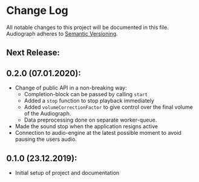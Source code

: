 # Change Log
All notable changes to this project will be documented in this file.
Audiograph adheres to [Semantic Versioning](http://semver.org/).

## Next Release:

## 0.2.0 (07.01.2020):
- Change of public API in a non-breaking way: 
    - Completion-block can be passed by calling `start`
    - Added a `stop` function to stop playback immediately
    - Added `volumeCorrectionFactor` to give control over the final volume of the Audiograph.
    - Data preprocessing done on separate worker-queue.
- Made the sound stop when the application resigns active
- Connection to audio-engine at the latest possible moment to avoid pausing the users audio.
    
## 0.1.0 (23.12.2019):
- Initial setup of project and documentation
